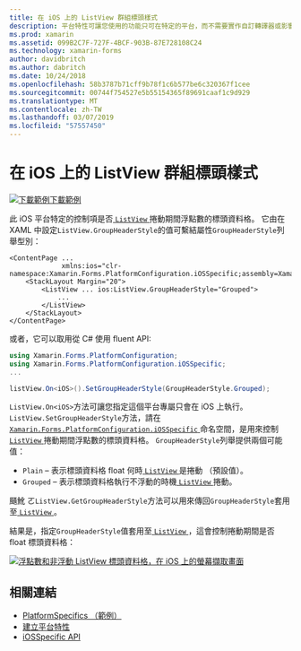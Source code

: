 ```yaml
---
title: 在 iOS 上的 ListView 群組標頭樣式
description: 平台特性可讓您使用的功能只可在特定的平台，而不需要實作自訂轉譯器或影響。 這篇文章說明如何使用 iOS 平台特定的控制捲動期間是否 float ListView 標頭資料格。
ms.prod: xamarin
ms.assetid: 099B2C7F-727F-4BCF-903B-87E728108C24
ms.technology: xamarin-forms
author: davidbritch
ms.author: dabritch
ms.date: 10/24/2018
ms.openlocfilehash: 58b3787b71cff9b78f1c6b577be6c320367f1cee
ms.sourcegitcommit: 00744f754527e5b55154365f89691caaf1c9d929
ms.translationtype: MT
ms.contentlocale: zh-TW
ms.lasthandoff: 03/07/2019
ms.locfileid: "57557450"
---
```

# <a name="listview-group-header-style-on-ios"></a>在 iOS 上的 ListView 群組標頭樣式

[![下載範例](~/media/shared/download.png)下載範例](https://developer.xamarin.com/samples/xamarin-forms/userinterface/platformspecifics/)

此 iOS 平台特定的控制項是否[ `ListView` ](xref:Xamarin.Forms.ListView)捲動期間浮點數的標頭資料格。 它由在 XAML 中設定`ListView.GroupHeaderStyle`的值可繫結屬性`GroupHeaderStyle`列舉型別：

```xaml
<ContentPage ...
             xmlns:ios="clr-namespace:Xamarin.Forms.PlatformConfiguration.iOSSpecific;assembly=Xamarin.Forms.Core">
    <StackLayout Margin="20">
        <ListView ... ios:ListView.GroupHeaderStyle="Grouped">
            ...
        </ListView>
    </StackLayout>
</ContentPage>
```

或者，它可以取用從 C# 使用 fluent API:

```csharp
using Xamarin.Forms.PlatformConfiguration;
using Xamarin.Forms.PlatformConfiguration.iOSSpecific;
...

listView.On<iOS>().SetGroupHeaderStyle(GroupHeaderStyle.Grouped);
```

`ListView.On<iOS>`方法可讓您指定這個平台專屬只會在 iOS 上執行。 `ListView.SetGroupHeaderStyle`方法，請在[ `Xamarin.Forms.PlatformConfiguration.iOSSpecific` ](xref:Xamarin.Forms.PlatformConfiguration.iOSSpecific)命名空間，是用來控制[ `ListView` ](xref:Xamarin.Forms.ListView)捲動期間浮點數的標頭資料格。 `GroupHeaderStyle`列舉提供兩個可能值：

- `Plain` – 表示標頭資料格 float 何時[ `ListView` ](xref:Xamarin.Forms.ListView)是捲動 （預設值）。
- `Grouped` – 表示標頭資料格執行不浮動的時機[ `ListView` ](xref:Xamarin.Forms.ListView)捲動。

颾魤 ㄛ`ListView.GetGroupHeaderStyle`方法可以用來傳回`GroupHeaderStyle`套用至[ `ListView` ](xref:Xamarin.Forms.ListView)。

結果是，指定`GroupHeaderStyle`值套用至[ `ListView` ](xref:Xamarin.Forms.ListView)，這會控制捲動期間是否 float 標頭資料格：

[![浮點數和非浮動 ListView 標頭資料格，在 iOS 上的螢幕擷取畫面](listview-group-header-style-images/group-header-styles.png "浮點數和非浮動的標頭資料格的 ListView")](listview-group-header-style-images/group-header-styles-large.png#lightbox "浮點數和非浮動的標頭資料格的 ListView")

## <a name="related-links"></a>相關連結

- [PlatformSpecifics （範例）](https://developer.xamarin.com/samples/xamarin-forms/userinterface/platformspecifics/)
- [建立平台特性](~/xamarin-forms/platform/platform-specifics/index.md#creating-platform-specifics)
- [iOSSpecific API](xref:Xamarin.Forms.PlatformConfiguration.iOSSpecific)
